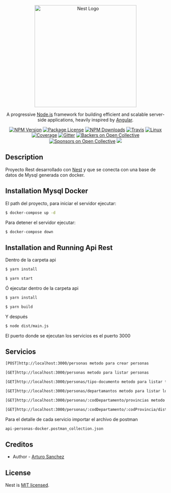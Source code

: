 <p align="center">
  <a href="http://nestjs.com/" target="blank"><img src="https://nestjs.com/img/logo_text.svg" width="320" alt="Nest Logo" /></a>
</p>

[travis-image]: https://api.travis-ci.org/nestjs/nest.svg?branch=master
[travis-url]: https://travis-ci.org/nestjs/nest
[linux-image]: https://img.shields.io/travis/nestjs/nest/master.svg?label=linux
[linux-url]: https://travis-ci.org/nestjs/nest
  
  <p align="center">A progressive <a href="http://nodejs.org" target="blank">Node.js</a> framework for building efficient and scalable server-side applications, heavily inspired by <a href="https://angular.io" target="blank">Angular</a>.</p>
    <p align="center">
<a href="https://www.npmjs.com/~nestjscore"><img src="https://img.shields.io/npm/v/@nestjs/core.svg" alt="NPM Version" /></a>
<a href="https://www.npmjs.com/~nestjscore"><img src="https://img.shields.io/npm/l/@nestjs/core.svg" alt="Package License" /></a>
<a href="https://www.npmjs.com/~nestjscore"><img src="https://img.shields.io/npm/dm/@nestjs/core.svg" alt="NPM Downloads" /></a>
<a href="https://travis-ci.org/nestjs/nest"><img src="https://api.travis-ci.org/nestjs/nest.svg?branch=master" alt="Travis" /></a>
<a href="https://travis-ci.org/nestjs/nest"><img src="https://img.shields.io/travis/nestjs/nest/master.svg?label=linux" alt="Linux" /></a>
<a href="https://coveralls.io/github/nestjs/nest?branch=master"><img src="https://coveralls.io/repos/github/nestjs/nest/badge.svg?branch=master#5" alt="Coverage" /></a>
<a href="https://gitter.im/nestjs/nestjs?utm_source=badge&utm_medium=badge&utm_campaign=pr-badge&utm_content=body_badge"><img src="https://badges.gitter.im/nestjs/nestjs.svg" alt="Gitter" /></a>
<a href="https://opencollective.com/nest#backer"><img src="https://opencollective.com/nest/backers/badge.svg" alt="Backers on Open Collective" /></a>
<a href="https://opencollective.com/nest#sponsor"><img src="https://opencollective.com/nest/sponsors/badge.svg" alt="Sponsors on Open Collective" /></a>
  <a href="https://paypal.me/kamilmysliwiec"><img src="https://img.shields.io/badge/Donate-PayPal-dc3d53.svg"/></a>

</p>


## Description

Proyecto Rest desarrollado con [Nest](https://github.com/nestjs/nest) y que se conecta con una base de datos de Mysql generada con docker.

## Installation Mysql Docker
El path del proyecto, para iniciar el servidor ejecutar:
```bash
$ docker-compose up -d
```
Para detener el servidor ejecutar:
```bash
$ docker-compose down
```

## Installation and Running Api Rest
Dentro de la carpeta api
```bash
$ yarn install
```
```bash
$ yarn start
```
Ó ejecutar dentro de la carpeta api
```bash
$ yarn install
```
```bash
$ yarn build
```
Y después
```bash
$ node dist/main.js
```
El puerto donde se ejecutan los servicios es el puerto 3000

## Servicios

```bash
[POST]http://localhost:3000/personas metodo para crear personas
```
```bash
[GET]http://localhost:3000/personas metodo para listar personas
```
```bash
[GET]http://localhost:3000/personas/tipo-documento metodo para listar tipos de documento
```
```bash
[GET]http://localhost:3000/personas/departamantos metodo para listar los departamentos del Perú.
```
```bash
[GET]http://localhost:3000/personas/:codDepartamento/provincias metodo para listar las provincias de un departamento.
```
```bash
[GET]http://localhost:3000/personas/:codDepartamento/:codProvincia/distritos metodo para listar los distritos de una provincia.
```
Para el detalle de cada servicio importar el archivo de postman
```bash
api-personas-docker.postman_collection.json
```

## Creditos

- Author - [Arturo Sanchez](asanchez.sys@gmail.com)


## License

  Nest is [MIT licensed](LICENSE).
